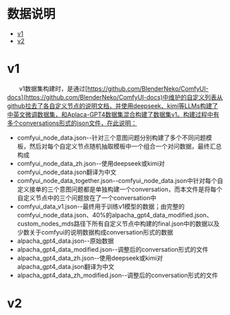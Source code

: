# 数据说明

- [v1](#v1)
- [v2](#v2)

# v1
&emsp;&emsp;v1数据集构建时，是通过[https://github.com/BlenderNeko/ComfyUI-docs](https://github.com/BlenderNeko/ComfyUI-docs)中维护的自定义列表从github拉去了各自定义节点的说明文档，并使用deepseek、kimi等LLMs构建了中英文微调数据集，和Aplaca-GPT4数据集混合构建了数据集v1。构建过程中有多个conversations形式的json文件，在此说明：
 - comfyui_node_data.json--针对三个意图问题分别构建了多个不同问题模板，然后对每个自定义节点随机抽取模板中一个组合一个对问数据，最终汇总构成
 - comfyui_node_data_zh.json--使用deepseek或kimi对comfyui_node_data.json翻译为中文
 - comfyui_node_data_together.json--comfyui_node_data.json中针对每个自定义接单的三个意图问题都是单独构建一个conversation，而本文件是将每个自定义节点中的三个问题放在了一个conversation中
 - comfyui_data_v1.json--最终用于训练v1模型的数据；由完整的comfyui_node_data.json、40%的alpacha_gpt4_data_modified.json、custom_nodes_mds路径下所有自定义节点中构建的final.json中的数据以及少数关于comfyui的说明数据构成conversation形式的数据
 - alpacha_gpt4_data.json--原始数据
 - alpacha_gpt4_data_modified.json--调整后的conversation形式的文件
 - alpacha_gpt4_data_zh.json--使用deepseek或kimi对alpacha_gpt4_data.json翻译为中文
 - alpacha_gpt4_data_zh_modified.json--调整后的conversation形式的文件

# v2